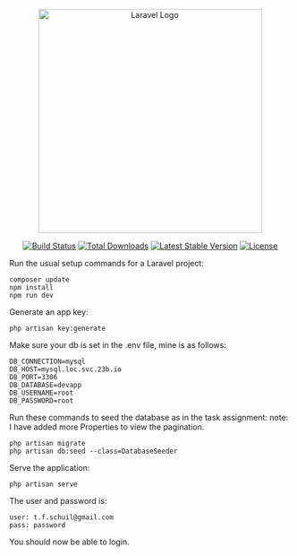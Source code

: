 <p align="center"><a href="https://laravel.com" target="_blank"><img src="https://raw.githubusercontent.com/laravel/art/master/logo-lockup/5%20SVG/2%20CMYK/1%20Full%20Color/laravel-logolockup-cmyk-red.svg" width="400" alt="Laravel Logo"></a></p>

<p align="center">
<a href="https://travis-ci.org/laravel/framework"><img src="https://travis-ci.org/laravel/framework.svg" alt="Build Status"></a>
<a href="https://packagist.org/packages/laravel/framework"><img src="https://img.shields.io/packagist/dt/laravel/framework" alt="Total Downloads"></a>
<a href="https://packagist.org/packages/laravel/framework"><img src="https://img.shields.io/packagist/v/laravel/framework" alt="Latest Stable Version"></a>
<a href="https://packagist.org/packages/laravel/framework"><img src="https://img.shields.io/packagist/l/laravel/framework" alt="License"></a>
</p>

Run the usual setup commands for a Laravel project:

```
composer update
npm install
npm run dev
```

Generate an app key:

```
php artisan key:generate
```

Make sure your db is set in the .env file, mine is as follows:

```
DB_CONNECTION=mysql
DB_HOST=mysql.loc.svc.23b.io
DB_PORT=3306
DB_DATABASE=devapp
DB_USERNAME=root
DB_PASSWORD=root
```

Run these commands to seed the database as in the task assignment:
note: I have added more Properties to view the pagination.

```
php artisan migrate
php artisan db:seed --class=DatabaseSeeder
```

Serve the application:

```
php artisan serve
```
The user and password is:

```
user: t.f.schuil@gmail.com
pass: password
```

You should now be able to login.


